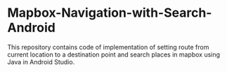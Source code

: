 # Mapbox-Navigation-with-Search-Android
This repository contains code of implementation of setting route from current location to a destination point and search places in mapbox using Java in Android Studio.
